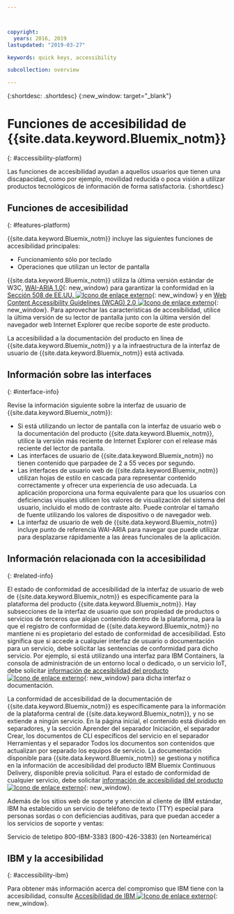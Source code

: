 ```yaml
---



copyright:
  years: 2016, 2019
lastupdated: "2019-03-27"

keywords: quick keys, accessibility

subcollection: overview

---
```


{:shortdesc: .shortdesc}
{:new_window: target="_blank"}

# Funciones de accesibilidad de {{site.data.keyword.Bluemix_notm}}
{: #accessibility-platform}

Las funciones de accesibilidad ayudan a aquellos usuarios que tienen una discapacidad, como por ejemplo, movilidad reducida o poca visión a utilizar productos tecnológicos de información de forma satisfactoria.
{:shortdesc}

## Funciones de accesibilidad
{: #features-platform}

{{site.data.keyword.Bluemix_notm}} incluye las siguientes funciones de accesibilidad principales:

* Funcionamiento sólo por teclado
* Operaciones que utilizan un lector de pantalla

{{site.data.keyword.Bluemix_notm}} utiliza la última versión estándar de W3C, [WAI-ARIA 1.0](http://www.w3.org/TR/wai-aria/){: new_window} para garantizar la conformidad en la [Sección 508 de EE.UU. ![Icono de enlace externo](../../icons/launch-glyph.svg "Icono de enlace externo")](https://www.access-board.gov/guidelines-and-standards/communications-and-it/about-the-section-508-standards/section-508-standards){: new_window} y en [Web Content Accessibility Guidelines (WCAG) 2.0 ![Icono de enlace externo](../../icons/launch-glyph.svg "Icono de enlace externo")](http://www.w3.org/TR/WCAG20/){: new_window}. Para aprovechar las características de accesibilidad, utilice la última versión de su lector de pantalla junto con la última versión del navegador web Internet Explorer que recibe soporte de este producto.

La accesibilidad a la documentación del producto en línea de {{site.data.keyword.Bluemix_notm}} y a la infraestructura de la interfaz de usuario de {{site.data.keyword.Bluemix_notm}} está activada. 


## Información sobre las interfaces
{: #interface-info}
 
Revise la información siguiente sobre la interfaz de usuario de {{site.data.keyword.Bluemix_notm}}:

* Si está utilizando un lector de pantalla con la interfaz de usuario web o la documentación del producto {{site.data.keyword.Bluemix_notm}}, utilice la versión más reciente de Internet Explorer con el release más reciente del lector de pantalla. 
* Las interfaces de usuario de {{site.data.keyword.Bluemix_notm}} no tienen contenido que parpadee de 2 a 55 veces por segundo.
* Las interfaces de usuario web de {{site.data.keyword.Bluemix_notm}} utilizan hojas de estilo en cascada para representar contenido correctamente y ofrecer una experiencia de uso adecuada. La aplicación proporciona una forma equivalente para que los usuarios con deficiencias visuales utilicen los valores de visualización del sistema del usuario, incluido el modo de contraste alto. Puede controlar el tamaño de fuente utilizando los valores de
dispositivo o de navegador web.
* La interfaz de usuario de web de
{{site.data.keyword.Bluemix_notm}} incluye
punto de referencia WAI-ARIA para navegar que puede utilizar para desplazarse rápidamente a las áreas
funcionales de la aplicación.


## Información relacionada con la accesibilidad
{: #related-info}

El estado de conformidad de accesibilidad de la interfaz de usuario de web de {{site.data.keyword.Bluemix_notm}} es específicamente para la plataforma del producto {{site.data.keyword.Bluemix_notm}}. Hay subsecciones de la interfaz de usuario que son propiedad de productos o servicios de terceros que alojan contenido dentro de la plataforma, para la que el registro de conformidad de {{site.data.keyword.Bluemix_notm}} no mantiene ni es propietario del estado de conformidad de accesibilidad. Esto significa que si accede a cualquier interfaz de usuario o documentación para un servicio, debe solicitar las sentencias de conformidad para dicho servicio. Por ejemplo, si está utilizando una interfaz para IBM Containers, la consola de administración de un entorno local o dedicado, o un servicio IoT, debe solicitar [información de accesibilidad del producto ![Icono de enlace externo](../../icons/launch-glyph.svg "Icono de enlace externo")](https://able.ibm.com/request/){: new_window} para dicha interfaz o documentación.

La conformidad de accesibilidad de la documentación de {{site.data.keyword.Bluemix_notm}} es específicamente para la información de la plataforma central de {{site.data.keyword.Bluemix_notm}}, y no se extiende a ningún servicio. En la página inicial, el contenido está dividido en separadores, y la sección Aprender del separador Iniciación, el separador Crear, los documentos de CLI específicos del servicio en el separador Herramientas y el separador Todos los documentos son contenidos que actualizan por separado los equipos de servicio. La documentación disponible para {{site.data.keyword.Bluemix_notm}} se gestiona y notifica en la información de accesibilidad del producto IBM Bluemix Continuous Delivery, disponible previa solicitud. Para el estado de conformidad de cualquier servicio, debe solicitar [información de accesibilidad del producto ![Icono de enlace externo](../../icons/launch-glyph.svg "Icono de enlace externo")](https://able.ibm.com/request/){: new_window}.

Además de los sitios web de soporte y atención al cliente de IBM estándar, IBM ha establecido un servicio de teléfono de texto (TTY) especial para personas sordas o con deficiencias auditivas, para que puedan acceder a los servicios de soporte y ventas:

Servicio de teletipo
800-IBM-3383 (800-426-3383)
(en Norteamérica)

## IBM y la accesibilidad
{: #accessibility-ibm}

Para obtener más información acerca del compromiso que IBM tiene con la accesibilidad, consulte [Accesibilidad de IBM ![Icono de enlace externo](../../icons/launch-glyph.svg "Icono de enlace externo")](http://www.ibm.com/able){: new_window}.
